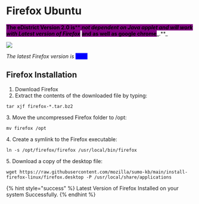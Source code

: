 # Firefox Ubuntu

<mark style="background-color:purple;">**The  eDistrict  Version 2.0 is**</mark><mark style="background-color:purple;">** **</mark>_<mark style="background-color:purple;">**not dependent on Java applet and will work with Latest version of Firefox**</mark>_<mark style="background-color:purple;">** **</mark><mark style="background-color:purple;">**and as well as google chrome**</mark>_<mark style="background-color:purple;">**.**</mark>_

![](https://www.mozilla.org/media/img/firefox/template/page-image-master.1b6efe3d5631.jpg)

_The latest Firefox  version  is_ <mark style="color:blue;background-color:blue;">100.1</mark>

## Firefox Installation

1. Download Firefox
2. Extract the contents of the downloaded file by typing:

```
tar xjf firefox-*.tar.bz2
```

3\. Move the uncompressed Firefox folder to /opt:

```
mv firefox /opt
```

4\. Create a symlink to the Firefox executable:

```
ln -s /opt/firefox/firefox /usr/local/bin/firefox
```

5\. Download a copy of the desktop file:

```
wget https://raw.githubusercontent.com/mozilla/sumo-kb/main/install-firefox-linux/firefox.desktop -P /usr/local/share/applications
```

{% hint style="success" %}
Latest Version of Firefox Installed on your system Successfully.
{% endhint %}
